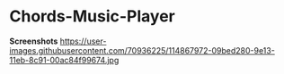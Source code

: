 # Chords-Music-Player

**Screenshots**
https://user-images.githubusercontent.com/70936225/114867972-09bed280-9e13-11eb-8c91-00ac84f99674.jpg
